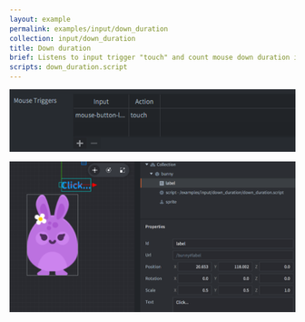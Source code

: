 ```yaml
---
layout: example
permalink: examples/input/down_duration
collection: input/down_duration
title: Down duration
brief: Listens to input trigger "touch" and count mouse down duration in update method.
scripts: down_duration.script
---
```


![input bindings](input_binding.png)

![text](down_click.png)
